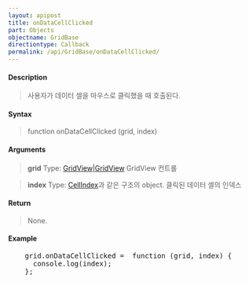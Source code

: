 ```yaml
---
layout: apipost
title: onDataCellClicked
part: Objects
objectname: GridBase
directiontype: Callback
permalink: /api/GridBase/onDataCellClicked/
---
```



#### Description

> 사용자가 데이터 셀을 마우스로 클릭했을 때 호출된다. 

#### Syntax

> function onDataCellClicked (grid, index)

#### Arguments

> **grid**
> Type: [GridView\|GridView](/api/GridBase/)
> GridView 컨트롤

> **index**
> Type: [CellIndex](/api/GridBase/)과 같은 구조의 object.
> 클릭된 데이터 셀의 인덱스

#### Return

> None.

#### Example

<pre class="prettyprint">
    grid.onDataCellClicked =  function (grid, index) {
      console.log(index);
    };
</pre>

